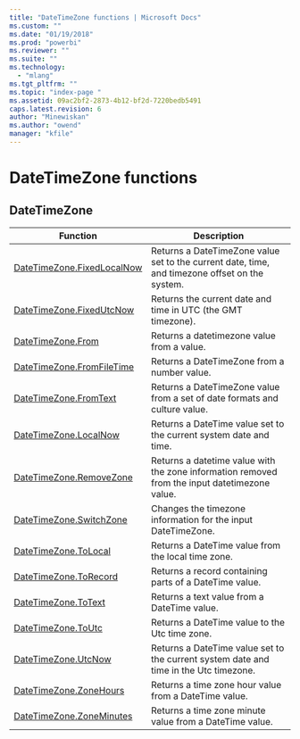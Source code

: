 ```yaml
---
title: "DateTimeZone functions | Microsoft Docs"
ms.custom: ""
ms.date: "01/19/2018"
ms.prod: "powerbi"
ms.reviewer: ""
ms.suite: ""
ms.technology: 
  - "mlang"
ms.tgt_pltfrm: ""
ms.topic: "index-page "
ms.assetid: 09ac2bf2-2873-4b12-bf2d-7220bedb5491
caps.latest.revision: 6
author: "Minewiskan"
ms.author: "owend"
manager: "kfile"
---
```

# DateTimeZone functions
 
  
## <a name="__toc360789069"></a>DateTimeZone  
  
|Function|Description|  
|------------|---------------|  
|[DateTimeZone.FixedLocalNow](datetimezone-fixedlocalnow.md)|Returns a DateTimeZone value set to the current date, time, and timezone offset on the system.|  
|[DateTimeZone.FixedUtcNow](datetimezone-fixedutcnow.md)|Returns the current date and time in UTC (the GMT timezone).|  
|[DateTimeZone.From](datetimezone-from.md)|Returns a datetimezone value from a value.|  
|[DateTimeZone.FromFileTime](datetimezone-fromfiletime.md)|Returns a DateTimeZone from a number value.|  
|[DateTimeZone.FromText](datetimezone-fromtext.md)|Returns a DateTimeZone value from a set of date formats and culture value.|  
|[DateTimeZone.LocalNow](datetimezone-localnow.md)|Returns a DateTime value set to the current system date and time.|  
|[DateTimeZone.RemoveZone](datetimezone-removezone.md)|Returns a datetime value with the zone information removed from the input datetimezone value.|  
|[DateTimeZone.SwitchZone](datetimezone-switchzone.md)|Changes the timezone information for the input DateTimeZone.|  
|[DateTimeZone.ToLocal](datetimezone-tolocal.md)|Returns a DateTime value from the local time zone.|  
|[DateTimeZone.ToRecord](datetimezone-torecord.md)|Returns a record containing parts of a DateTime value.|  
|[DateTimeZone.ToText](datetimezone-totext.md)|Returns a text value from a DateTime value.|  
|[DateTimeZone.ToUtc](datetimezone-toutc.md)|Returns a DateTime value to the Utc time zone.|  
|[DateTimeZone.UtcNow](datetimezone-utcnow.md)|Returns a DateTime value set to the current system date and time in the Utc timezone.|  
|[DateTimeZone.ZoneHours](datetimezone-zonehours.md)|Returns a time zone hour value from a DateTime value.|  
|[DateTimeZone.ZoneMinutes](http://msdn.microsoft.com/en-us/e6823e72-7b35-418d-a93e-863afc1f192e)|Returns a time zone minute value from a DateTime value.|  
  
